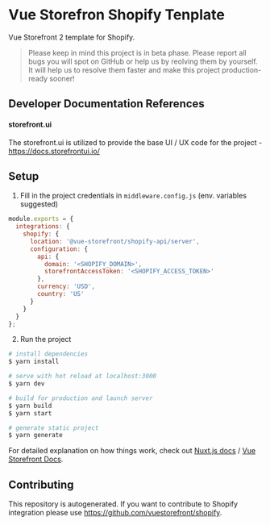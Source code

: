 # Vue Storefron Shopify Tenplate

Vue Storefront 2 template for Shopify.

> Please keep in mind this project is in beta phase. Please report all bugs you will spot on GitHub or help us by reolving them by yourself. It will help us to resolve them faster and make this project production-ready sooner!

## Developer Documentation References
#### storefront.ui
The storefront.ui is utilized to provide the base UI / UX code for the project -  https://docs.storefrontui.io/

## Setup

1. Fill in the project credentials in `middleware.config.js` (env. variables suggested)

```js
module.exports = {
  integrations: {
    shopify: {
      location: '@vue-storefront/shopify-api/server',
      configuration: {
        api: {
          domain: '<SHOPIFY_DOMAIN>',
          storefrontAccessToken: '<SHOPIFY_ACCESS_TOKEN>'
        },
        currency: 'USD',
        country: 'US'
      }
    }
  }
};
```

2. Run the project

``` bash
# install dependencies
$ yarn install

# serve with hot reload at localhost:3000
$ yarn dev

# build for production and launch server
$ yarn build
$ yarn start

# generate static project
$ yarn generate
```

For detailed explanation on how things work, check out [Nuxt.js docs](https://nuxtjs.org) / [Vue Storefront Docs](https://docs.vuestorefront.io/v2/).

## Contributing

This repository is autogenerated. If you want to contribute to Shopify integration please use https://github.com/vuestorefront/shopify.
